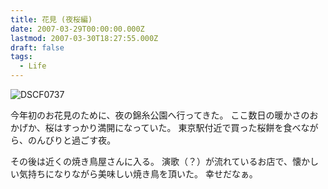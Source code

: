 ```yaml
---
title: 花見 (夜桜編)
date: 2007-03-29T00:00:00.000Z
lastmod: 2007-03-30T18:27:55.000Z
draft: false
tags:
  - Life
---
```


![DSCF0737](@/assets/flickr/439944493.jpg "DSCF0737")

今年初のお花見のために、夜の錦糸公園へ行ってきた。 ここ数日の暖かさのおかげか、桜はすっかり満開になっていた。 東京駅付近で買った桜餅を食べながら、のんびりと過ごす夜。

その後は近くの焼き鳥屋さんに入る。 演歌（？）が流れているお店で、懐かしい気持ちになりながら美味しい焼き鳥を頂いた。 幸せだなぁ。

